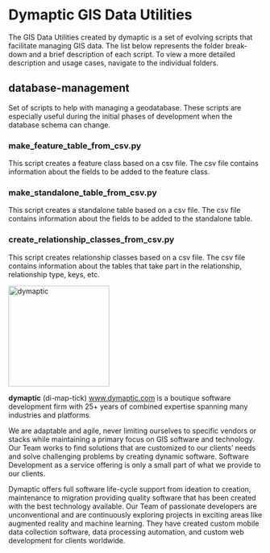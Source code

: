 # Dymaptic GIS Data Utilities
The GIS Data Utilities created by dymaptic is a set of evolving scripts that facilitate managing GIS data. The list below represents the folder break-down and a brief description of each script. To view a more detailed description and usage cases, navigate to the individual folders. 

## database-management
Set of scripts to help with managing a geodatabase. These scripts are especially useful during the initial phases of development when the database schema can change.

### make_feature_table_from_csv.py

This script creates a feature class based on a csv file. The csv file contains information about the fields to be added to the feature class. 

### make_standalone_table_from_csv.py

This script creates a standalone table based on a csv file. The csv file contains information about the fields to be added to the standalone table. 

### create_relationship_classes_from_csv.py

This script creates relationship classes based on a csv file. The csv file contains information about the tables that take part in the relationship, relationship type, keys, etc. 

<img src="https://dymaptic.com/images/dymaptic-logo-new.png" alt="dymaptic" width="200"/>

**dymaptic** (di-map-tick) www.dymaptic.com is a boutique software development firm with 25+ years  of combined expertise spanning many industries and platforms.

We are adaptable and agile, never limiting ourselves to specific vendors or stacks while maintaining a primary focus on GIS software and technology. Our Team works to find solutions that are customized to our clients’ needs and solve challenging problems by creating dynamic software. Software Development as a service offering is only a small part of what we provide to our clients.

Dymaptic offers full software life-cycle support from ideation to creation, maintenance to migration providing quality software that has been created with the best technology available. Our Team of passionate developers are unconventional and are continuously exploring projects in exciting areas like augmented reality and machine learning. They have created custom mobile data collection software, data processing automation, and custom web development for clients worldwide.
